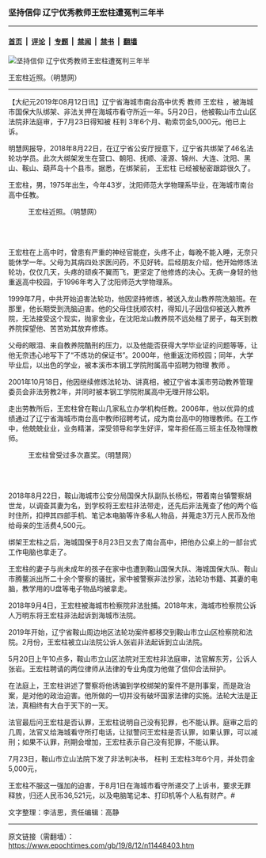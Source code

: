 ### 坚持信仰 辽宁优秀教师王宏柱遭冤判三年半

---

#### [首页](../../../..?n11448403) &nbsp;|&nbsp; [评论](../../../../../epoch-comment?n11448403) &nbsp;|&nbsp; [专题](../../../../../epoch-special?n11448403) &nbsp;|&nbsp; [禁闻](../../../../../epoch-news?n11448403) &nbsp;|&nbsp; [禁书](../../../../../books?n11448403) &nbsp;|&nbsp; [翻墙](https://github.com/gfw-breaker/nogfw/blob/master/README.md?n11448403)


<div><img alt="坚持信仰 辽宁优秀教师王宏柱遭冤判三年半" class="attachment-djy_600_400 size-djy_600_400 wp-post-image" src="https://i.epochtimes.com/assets/uploads/2019/08/2019-8-10-wang-hong-zhu_01-600x400.jpg"/>
<div class="caption">
 <p>
  王宏柱近照。（明慧网）
 </p>
</div></div><hr/><div class="post_content" id="artbody" itemprop="articleBody">
 <!-- article content begin -->
 <p>
  【大纪元2019年08月12日讯】辽宁省海城市南台高中优秀
  <ok href="https://www.epochtimes.com/gb/tag/%E6%95%99%E5%B8%88.html">
   教师
  </ok>
  <ok href="https://www.epochtimes.com/gb/tag/%E7%8E%8B%E5%AE%8F%E6%9F%B1.html">
   王宏柱
  </ok>
  ，被海城市国保大队绑架、非法关押在海城市看守所近一年。5月20日，他被鞍山市立山区法院非法庭审，于7月23日得知被
  <ok href="https://www.epochtimes.com/gb/tag/%E6%9E%89%E5%88%A4.html">
   枉判
  </ok>
  3年6个月、勒索罚金5,000元。他已上诉。
 </p>
 <p>
  明慧网报导，2018年8月22日，在辽宁省公安厅授意下，辽宁省共绑架了46名法轮功学员。此次大绑架发生在营口、朝阳、抚顺、凌源、锦州、大连、沈阳、黑山、鞍山、葫芦岛十个县市。据悉，在绑架前，
  <ok href="https://www.epochtimes.com/gb/tag/%E7%8E%8B%E5%AE%8F%E6%9F%B1.html">
   王宏柱
  </ok>
  已经被秘密跟踪很久了。
 </p>
 <p>
  王宏柱，男，1975年出生，今年43岁，沈阳师范大学物理系毕业，在海城市南台高中任教。
 </p>
 <figure aria-describedby="caption-attachment-11448461" class="wp-caption aligncenter" id="attachment_11448461" style="width: 450px">
  <ok href="https://i.epochtimes.com/assets/uploads/2019/08/2019-8-10-wang-hong-zhu_01.jpg" target="_blank">
   <img alt="" class="wp-image-11448461 size-medium" src="https://i.epochtimes.com/assets/uploads/2019/08/2019-8-10-wang-hong-zhu_01-450x631.jpg"/>
  </ok>
  <br/><figcaption class="wp-caption-text" id="caption-attachment-11448461">
   王宏柱近照。（明慧网）
  </figcaption><br/>
 </figure><br/>
 <p>
  王宏柱在上高中时，曾患有严重的神经官能症，头疼不止，每晚不能入睡，无奈只能休学一年。父母为其病四处求医问药，不见好转。后经朋友介绍，他开始修炼法轮功，仅仅几天，头疼的顽疾不翼而飞，更坚定了他修炼的决心。无病一身轻的他重返高中校园，于1996年考入了沈阳师范大学物理系。
 </p>
 <p>
  1999年7月，中共开始迫害法轮功，他因坚持修炼，被送入龙山教养院洗脑班。在那里，他长期受到洗脑迫害。他的父母住抚顺农村，得知儿子因信仰被送入教养院，无法接受这个现实，抛家舍业，在沈阳龙山教养院不远处租了房子，每天到教养院探望他、苦苦劝其放弃修炼。
 </p>
 <p>
  父母的眼泪、来自教养院酷刑的压力，以及他能否获得大学毕业证的问题等等，让他无奈违心地写下了“不炼功的保证书”。2000年，他重返沈师校园；同年，大学毕业后，以出色的学业，被本溪市本钢工学院附属高中招聘为物理
  <ok href="https://www.epochtimes.com/gb/tag/%E6%95%99%E5%B8%88.html">
   教师
  </ok>
  。
 </p>
 <p>
  2001年10月18日，他因继续修炼法轮功、讲真相，被辽宁省本溪市劳动教养管理委员会非法劳教2年，并同时被本钢工学院附属高中无理开除公职。
 </p>
 <p>
  走出劳教所后，王宏柱曾在鞍山几家私立办学机构任教。2006年，他以优异的成绩通过了辽宁省海城市南台高中教师招聘考试，成为南台高中的物理教师。在工作中，他兢兢业业，业务精湛，深受领导和学生好评，常年担任高三班主任及物理教师。
 </p>
 <figure aria-describedby="caption-attachment-11448493" class="wp-caption aligncenter" id="attachment_11448493" style="width: 328px">
  <ok href="https://i.epochtimes.com/assets/uploads/2019/08/2019-8-10-wang-hong-zhu_02.jpg" target="_blank">
   <img alt="" class="wp-image-11448493" src="https://i.epochtimes.com/assets/uploads/2019/08/2019-8-10-wang-hong-zhu_02-600x618.jpg"/>
  </ok>
  <br/><figcaption class="wp-caption-text" id="caption-attachment-11448493">
   王宏柱曾受过多次嘉奖。（明慧网）
  </figcaption><br/>
 </figure><br/>
 <p>
  2018年8月22日，鞍山海城市公安分局国保大队副队长杨松，带着南台镇警察胡世龙，以调查其妻为名，到学校将王宏柱非法带走，还先后非法蒐查了他的两个临时住所，扣押其四部手机、笔记本电脑等许多私人物品，并蒐走3万元人民币及他给母亲的生活费4,500元。
 </p>
 <p>
  绑架王宏柱之后，海城国保于8月23日又去了南台高中，把他办公桌上的一部台式工作电脑也拿走了。
 </p>
 <p>
  王宏柱的妻子与尚未成年的孩子在家中也遭到鞍山国保大队、海城国保大队、鞍山市腾鳌派出所二十余个警察的骚扰，家中被警察非法抄家，法轮功书籍、其妻的电脑，教学用的U盘等电子物品均被拿走。
 </p>
 <p>
  2018年9月4日，王宏柱被海城市检察院非法批捕。2018年末，海城市检察院公诉人万明东将王宏柱非法起诉到海城市法院。
 </p>
 <p>
  2019年开始，辽宁省鞍山周边地区法轮功案件都移交到鞍山市立山区检察院和法院。2月份，王宏柱被立山法院公诉人张岩非法起诉到立山法院。
 </p>
 <p>
  5月20日上午10点多，鞍山市立山区法院对王宏柱非法庭审，法官解东芳，公诉人张岩。王宏柱聘请的两位律师从法律的专业角度为他做了信仰合法辩护。
 </p>
 <p>
  在法庭上，王宏柱讲述了警察将他诱骗到学校绑架的案件不是刑事案，而是政治案，是对他的政治迫害。他所做的一切并没有破坏国家法律的实施。法轮大法是正法，真相终有大白于天下的一天。
 </p>
 <p>
  法官最后问王宏柱是否认罪，王宏柱说明自己没有犯罪，也不能认罪。庭审之后的几周，法官又给海城看守所打电话，让狱警问王宏柱是否认罪，如果认罪，可以减刑；如果不认罪，刑期会增加，王宏柱表示自己没有犯罪，不能认罪。
 </p>
 <p>
  7月23日，鞍山市立山法院下发了非法判决书，
  <ok href="https://www.epochtimes.com/gb/tag/%E6%9E%89%E5%88%A4.html">
   枉判
  </ok>
  王宏柱3年6个月，并处罚金5,000元，
 </p>
 <p>
  王宏柱不服这一强加的迫害，于8月1日在海城市看守所递交了上诉书，要求无罪释放，归还人民币36,521元，以及电脑笔记本、打印机等个人私有财产。#
 </p>
 <p>
  文字整理：李洁思，责任编辑：高静
 </p>
 <!-- article content end -->
 <div id="below_article_ad">
 </div>
</div>


---

原文链接（需翻墙）：https://www.epochtimes.com/gb/19/8/12/n11448403.htm